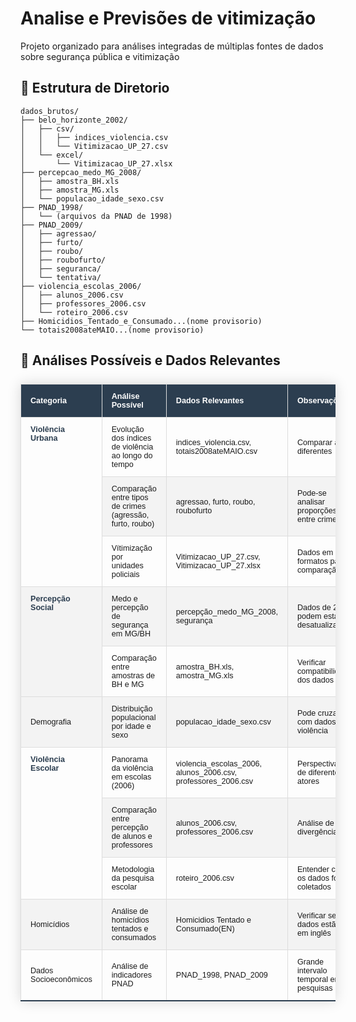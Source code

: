 # Analise e Previsões de vitimização

Projeto organizado para análises integradas de múltiplas fontes de dados sobre segurança pública e vitimização

## 📂 Estrutura de Diretorio
``` text
dados_brutos/
├── belo_horizonte_2002/
│   ├── csv/
│   │   ├── indices_violencia.csv
│   │   └── Vitimizacao_UP_27.csv
│   └── excel/
│       └── Vitimizacao_UP_27.xlsx
├── percepcao_medo_MG_2008/
│   ├── amostra_BH.xls
│   ├── amostra_MG.xls
│   └── populacao_idade_sexo.csv
├── PNAD_1998/
│   └── (arquivos da PNAD de 1998)
├── PNAD_2009/
│   ├── agressao/
│   ├── furto/
│   ├── roubo/
│   ├── roubofurto/
│   ├── seguranca/
│   └── tentativa/
├── violencia_escolas_2006/
│   ├── alunos_2006.csv
│   ├── professores_2006.csv
│   └── roteiro_2006.csv
├── Homicidios_Tentado_e_Consumado...(nome provisorio)
└── totais2008ateMAIO...(nome provisorio)
```



## 📂 Análises Possíveis e Dados Relevantes

<style>
.analysis-table {
  width: 100%;
  border-collapse: collapse;
  margin: 25px 0;
  font-size: 0.9em;
  font-family: sans-serif;
  box-shadow: 0 0 20px rgba(0, 0, 0, 0.15);
}

.analysis-table thead tr {
  background-color: #2c3e50;
  color: #ffffff;
  text-align: left;
}

.analysis-table th,
.analysis-table td {
  padding: 12px 15px;
  border: 1px solid #dddddd;
}

.analysis-table tbody tr {
  border-bottom: 1px solid #dddddd;
}

.analysis-table tbody tr:nth-of-type(even) {
  background-color: #f3f3f3;
}

.analysis-table tbody tr:last-of-type {
  border-bottom: 2px solid #2c3e50;
}

.analysis-table tbody tr:hover {
  background-color: #e1f5fe;
  color: #000000;
}

.analysis-table td[rowspan] {
  vertical-align: top;
  font-weight: bold;
  color: #2c3e50;
}
</style>

<table class="analysis-table">
  <thead>
    <tr>
      <th>Categoria</th>
      <th>Análise Possível</th>
      <th>Dados Relevantes</th>
      <th>Observações</th>
    </tr>
  </thead>
  <tbody>
    <tr>
      <td rowspan="3">Violência Urbana</td>
      <td>Evolução dos índices de violência ao longo do tempo</td>
      <td>indices_violencia.csv, totais2008ateMAIO.csv</td>
      <td>Comparar anos diferentes</td>
    </tr>
    <tr>
      <td>Comparação entre tipos de crimes (agressão, furto, roubo)</td>
      <td>agressao, furto, roubo, roubofurto</td>
      <td>Pode-se analisar proporções entre crimes</td>
    </tr>
    <tr>
      <td>Vítimização por unidades policiais</td>
      <td>Vitimizacao_UP_27.csv, Vitimizacao_UP_27.xlsx</td>
      <td>Dados em dois formatos para comparação</td>
    </tr>
    <tr>
      <td rowspan="2">Percepção Social</td>
      <td>Medo e percepção de segurança em MG/BH</td>
      <td>percepção_medo_MG_2008, segurança</td>
      <td>Dados de 2008 podem estar desatualizados</td>
    </tr>
    <tr>
      <td>Comparação entre amostras de BH e MG</td>
      <td>amostra_BH.xls, amostra_MG.xls</td>
      <td>Verificar compatibilidade dos dados</td>
    </tr>
    <tr>
      <td>Demografia</td>
      <td>Distribuição populacional por idade e sexo</td>
      <td>populacao_idade_sexo.csv</td>
      <td>Pode cruzar com dados de violência</td>
    </tr>
    <tr>
      <td rowspan="3">Violência Escolar</td>
      <td>Panorama da violência em escolas (2006)</td>
      <td>violencia_escolas_2006, alunos_2006.csv, professores_2006.csv</td>
      <td>Perspectivas de diferentes atores</td>
    </tr>
    <tr>
      <td>Comparação entre percepção de alunos e professores</td>
      <td>alunos_2006.csv, professores_2006.csv</td>
      <td>Análise de divergências</td>
    </tr>
    <tr>
      <td>Metodologia da pesquisa escolar</td>
      <td>roteiro_2006.csv</td>
      <td>Entender como os dados foram coletados</td>
    </tr>
    <tr>
      <td>Homicídios</td>
      <td>Análise de homicídios tentados e consumados</td>
      <td>Homicidios Tentado e Consumado(EN)</td>
      <td>Verificar se dados estão em inglês</td>
    </tr>
    <tr>
      <td>Dados Socioeconômicos</td>
      <td>Análise de indicadores PNAD</td>
      <td>PNAD_1998, PNAD_2009</td>
      <td>Grande intervalo temporal entre pesquisas</td>
    </tr>
  </tbody>
</table>
